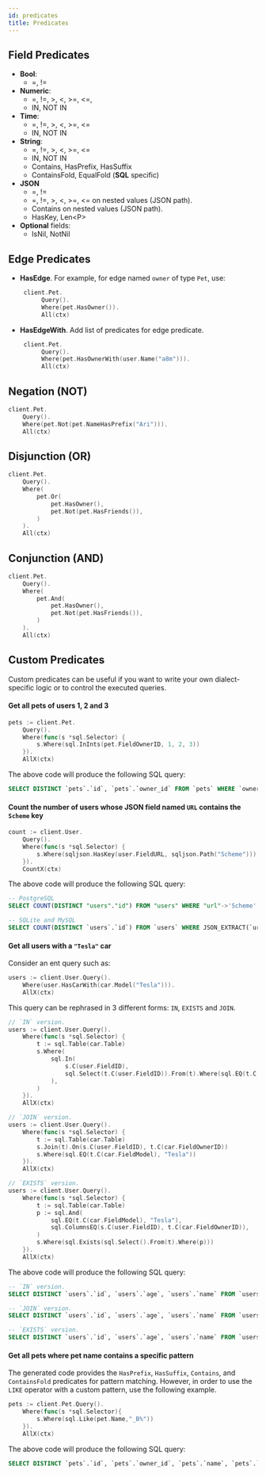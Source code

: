 ```yaml
---
id: predicates
title: Predicates
---
```


## Field Predicates

- **Bool**:
  - =, !=
- **Numeric**:
  - =, !=, >, <, >=, <=,
  - IN, NOT IN
- **Time**:
  - =, !=, >, <, >=, <=
  - IN, NOT IN
- **String**:
  - =, !=, >, <, >=, <=
  - IN, NOT IN
  - Contains, HasPrefix, HasSuffix
  - ContainsFold, EqualFold (**SQL** specific)
- **JSON**
  - =, !=
  - =, !=, >, <, >=, <= on nested values (JSON path).
  - Contains on nested values (JSON path).
  - HasKey, Len&lt;P>
- **Optional** fields:
  - IsNil, NotNil

## Edge Predicates

- **HasEdge**. For example, for edge named `owner` of type `Pet`, use:

  ```go
   client.Pet.
		Query().
		Where(pet.HasOwner()).
		All(ctx)
  ```

- **HasEdgeWith**. Add list of predicates for edge predicate.

  ```go
   client.Pet.
		Query().
		Where(pet.HasOwnerWith(user.Name("a8m"))).
		All(ctx)
  ```


## Negation (NOT)

```go
client.Pet.
	Query().
	Where(pet.Not(pet.NameHasPrefix("Ari"))).
	All(ctx)
```

## Disjunction (OR)

```go
client.Pet.
	Query().
	Where(
		pet.Or(
			pet.HasOwner(),
			pet.Not(pet.HasFriends()),
		)
	).
	All(ctx)
```

## Conjunction (AND)

```go
client.Pet.
	Query().
	Where(
		pet.And(
			pet.HasOwner(),
			pet.Not(pet.HasFriends()),
		)
	).
	All(ctx)
```

## Custom Predicates

Custom predicates can be useful if you want to write your own dialect-specific logic or to control the executed queries.

#### Get all pets of users 1, 2 and 3

```go
pets := client.Pet.
	Query().
	Where(func(s *sql.Selector) {
		s.Where(sql.InInts(pet.FieldOwnerID, 1, 2, 3))
	}).
	AllX(ctx)
```
The above code will produce the following SQL query:
```sql
SELECT DISTINCT `pets`.`id`, `pets`.`owner_id` FROM `pets` WHERE `owner_id` IN (1, 2, 3)
```

#### Count the number of users whose JSON field named `URL` contains the `Scheme` key

```go
count := client.User.
	Query().
	Where(func(s *sql.Selector) {
		s.Where(sqljson.HasKey(user.FieldURL, sqljson.Path("Scheme")))
	}).
	CountX(ctx)
```

The above code will produce the following SQL query:

```sql
-- PostgreSQL
SELECT COUNT(DISTINCT "users"."id") FROM "users" WHERE "url"->'Scheme' IS NOT NULL

-- SQLite and MySQL
SELECT COUNT(DISTINCT `users`.`id`) FROM `users` WHERE JSON_EXTRACT(`url`, "$.Scheme") IS NOT NULL
```

#### Get all users with a `"Tesla"` car

Consider an ent query such as: 

```go
users := client.User.Query().
	Where(user.HasCarWith(car.Model("Tesla"))).
	AllX(ctx)
```

This query can be rephrased in 3 different forms: `IN`, `EXISTS` and `JOIN`.

```go
// `IN` version.
users := client.User.Query().
	Where(func(s *sql.Selector) {
		t := sql.Table(car.Table)
        s.Where(
            sql.In(
                s.C(user.FieldID),
                sql.Select(t.C(user.FieldID)).From(t).Where(sql.EQ(t.C(car.FieldModel), "Tesla")),
            ),
        )
	}).
	AllX(ctx)

// `JOIN` version.
users := client.User.Query().
	Where(func(s *sql.Selector) {
		t := sql.Table(car.Table)
		s.Join(t).On(s.C(user.FieldID), t.C(car.FieldOwnerID))
		s.Where(sql.EQ(t.C(car.FieldModel), "Tesla"))
	}).
	AllX(ctx)

// `EXISTS` version.
users := client.User.Query().
	Where(func(s *sql.Selector) {
		t := sql.Table(car.Table)
		p := sql.And(
            sql.EQ(t.C(car.FieldModel), "Tesla"),
			sql.ColumnsEQ(s.C(user.FieldID), t.C(car.FieldOwnerID)),
		)
		s.Where(sql.Exists(sql.Select().From(t).Where(p)))
	}).
	AllX(ctx)
```

The above code will produce the following SQL query:

```sql
-- `IN` version.
SELECT DISTINCT `users`.`id`, `users`.`age`, `users`.`name` FROM `users` WHERE `users`.`id` IN (SELECT `cars`.`id` FROM `cars` WHERE `cars`.`model` = 'Tesla')

-- `JOIN` version.
SELECT DISTINCT `users`.`id`, `users`.`age`, `users`.`name` FROM `users` JOIN `cars` ON `users`.`id` = `cars`.`owner_id` WHERE `cars`.`model` = 'Tesla'

-- `EXISTS` version.
SELECT DISTINCT `users`.`id`, `users`.`age`, `users`.`name` FROM `users` WHERE EXISTS (SELECT * FROM `cars` WHERE `cars`.`model` = 'Tesla' AND `users`.`id` = `cars`.`owner_id`)
```

#### Get all pets where pet name contains a specific pattern 
The generated code provides the `HasPrefix`, `HasSuffix`, `Contains`, and `ContainsFold` predicates for pattern matching.
However, in order to use the `LIKE` operator with a custom pattern, use the following example.

```go
pets := client.Pet.Query().
	Where(func(s *sql.Selector){
		s.Where(sql.Like(pet.Name,"_B%"))
	}).
	AllX(ctx)
```

The above code will produce the following SQL query:

```sql
SELECT DISTINCT `pets`.`id`, `pets`.`owner_id`, `pets`.`name`, `pets`.`age`, `pets`.`species` FROM `pets` WHERE `name` LIKE '_B%'
```
